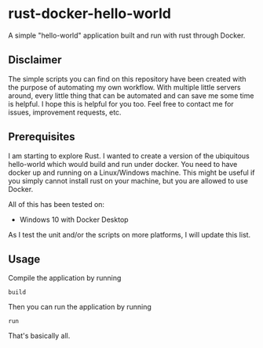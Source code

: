# rust-docker-hello-world

A simple "hello-world" application built and run with rust through Docker.

## Disclaimer

The simple scripts you can find on this repository have been created with the purpose of automating my own workflow. With multiple little servers around, every little thing that can be automated and can save me some time is helpful. I hope this is helpful for you too.
Feel free to contact me for issues, improvement requests, etc.

## Prerequisites

I am starting to explore Rust. I wanted to create a version of the ubiquitous hello-world which would build and run under docker.
You need to have docker up and running on a Linux/Windows machine. This might be useful if you simply cannot install rust on your machine, but you are allowed to use Docker.  

All of this has been tested on:

- Windows 10 with Docker Desktop

As I test the unit and/or the scripts on more platforms, I will update this list.


## Usage

Compile the application by running

`build`

Then you can run the application by running

`run`

That's basically all.
